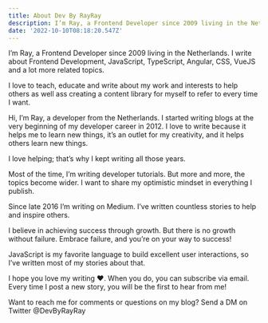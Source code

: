 ```yaml
---
title: About Dev By RayRay
description: I’m Ray, a Frontend Developer since 2009 living in the Netherlands. I write about Frontend Development, JavaScript, TypeScript, Angular, CSS, VueJS and a lot more related topics.
date: '2022-10-10T08:18:20.547Z'
---
```


I’m Ray, a Frontend Developer since 2009 living in the Netherlands. I write about Frontend Development,
JavaScript, TypeScript, Angular, CSS, VueJS and a lot more related topics.

I love to teach, educate and write about my work and interests to help others as well ass creating a
content library for myself to refer to every time I want.


Hi, I’m Ray, a developer from the Netherlands. I started writing blogs at the very beginning of my developer career in 2012. I love to write because it helps me to learn new things, it’s an outlet for my creativity, and it helps others learn new things.

I love helping; that’s why I kept writing all those years.

Most of the time, I’m writing developer tutorials. But more and more, the topics become wider. I want to share my optimistic mindset in everything I publish.

Since late 2016 I’m writing on Medium. I’ve written countless stories to help and inspire others.

I believe in achieving success through growth. But there is no growth without failure. Embrace failure, and you’re on your way to success!

JavaScript is my favorite language to build excellent user interactions, so I’ve written most of my stories about that.

I hope you love my writing ❤️. When you do, you can subscribe via email. Every time I post a new story, you will be the first to hear from me!

Want to reach me for comments or questions on my blog? Send a DM on
<nuxt-link href="https://twitter.com/@devbyrayray" target="_blank" class="text-sky-400 dark:text-white">Twitter @DevByRayRay</nuxt-link>

